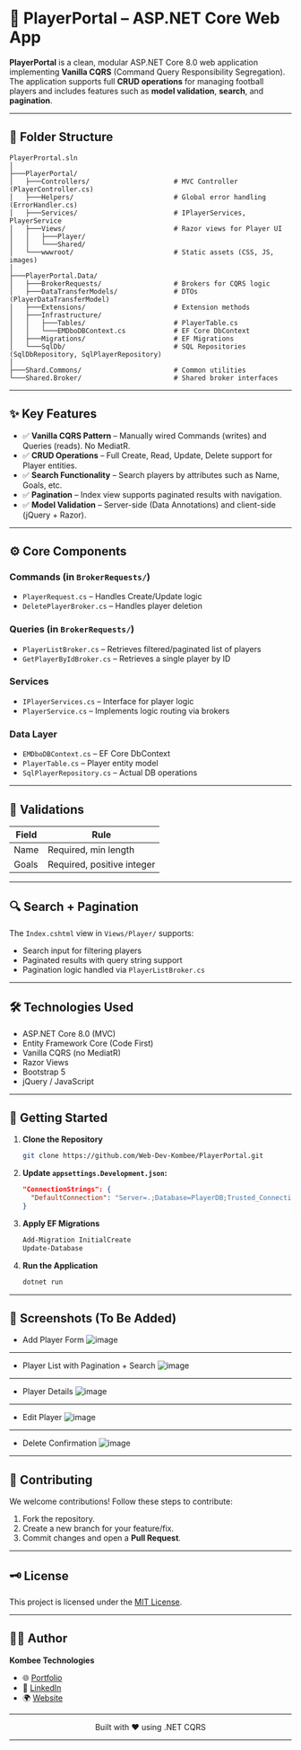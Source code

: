 
# 🧩 PlayerPortal – ASP.NET Core Web App

**PlayerPortal** is a clean, modular ASP.NET Core 8.0 web application implementing **Vanilla CQRS** (Command Query Responsibility Segregation). The application supports full **CRUD operations** for managing football players and includes features such as **model validation**, **search**, and **pagination**.

---

## 📁 Folder Structure

```
PlayerPrortal.sln
│
├───PlayerPortal/                        
│   ├───Controllers/                     # MVC Controller (PlayerController.cs)
│   ├───Helpers/                         # Global error handling (ErrorHandler.cs)
│   ├───Services/                        # IPlayerServices, PlayerService
│   ├───Views/                           # Razor views for Player UI
│   │   ├───Player/
│   │   └───Shared/
│   └───wwwroot/                         # Static assets (CSS, JS, images)
│
├───PlayerPortal.Data/                   
│   ├───BrokerRequests/                  # Brokers for CQRS logic
│   ├───DataTransferModels/              # DTOs (PlayerDataTransferModel)
│   ├───Extensions/                      # Extension methods
│   ├───Infrastructure/                 
│   │   ├───Tables/                      # PlayerTable.cs
│   │   └───EMDboDBContext.cs            # EF Core DbContext
│   ├───Migrations/                      # EF Migrations
│   └───SqlDb/                           # SQL Repositories (SqlDbRepository, SqlPlayerRepository)
│
├───Shard.Commons/                       # Common utilities
└───Shared.Broker/                       # Shared broker interfaces
```

---

## ✨ Key Features

- ✅ **Vanilla CQRS Pattern** – Manually wired Commands (writes) and Queries (reads). No MediatR.
- ✅ **CRUD Operations** – Full Create, Read, Update, Delete support for Player entities.
- ✅ **Search Functionality** – Search players by attributes such as Name, Goals, etc.
- ✅ **Pagination** – Index view supports paginated results with navigation.
- ✅ **Model Validation** – Server-side (Data Annotations) and client-side (jQuery + Razor).

---

## ⚙️ Core Components

### Commands (in `BrokerRequests/`)
- `PlayerRequest.cs` – Handles Create/Update logic
- `DeletePlayerBroker.cs` – Handles player deletion

### Queries (in `BrokerRequests/`)
- `PlayerListBroker.cs` – Retrieves filtered/paginated list of players
- `GetPlayerByIdBroker.cs` – Retrieves a single player by ID

### Services
- `IPlayerServices.cs` – Interface for player logic
- `PlayerService.cs` – Implements logic routing via brokers

### Data Layer
- `EMDboDBContext.cs` – EF Core DbContext
- `PlayerTable.cs` – Player entity model
- `SqlPlayerRepository.cs` – Actual DB operations

---

## 🧪 Validations

| Field | Rule |
|-------|------|
| Name  | Required, min length |
| Goals | Required, positive integer |

---

## 🔍 Search + Pagination

The `Index.cshtml` view in `Views/Player/` supports:
- Search input for filtering players
- Paginated results with query string support
- Pagination logic handled via `PlayerListBroker.cs`

---

## 🛠️ Technologies Used

- ASP.NET Core 8.0 (MVC)
- Entity Framework Core (Code First)
- Vanilla CQRS (no MediatR)
- Razor Views
- Bootstrap 5
- jQuery / JavaScript

---

## 🚀 Getting Started

1. **Clone the Repository**
   ```bash
   git clone https://github.com/Web-Dev-Kombee/PlayerPortal.git
   ```

2. **Update `appsettings.Development.json`:**
   ```json
   "ConnectionStrings": {
     "DefaultConnection": "Server=.;Database=PlayerDB;Trusted_Connection=True;"
   }
   ```

3. **Apply EF Migrations**
   ```bash
   Add-Migration InitialCreate
   Update-Database
   ```

4. **Run the Application**
   ```bash
   dotnet run
   ```

---

## 📸 Screenshots (To Be Added)

- Add Player Form
![image](https://github.com/user-attachments/assets/2cbdce5b-37fd-44ff-8a55-a3c7ae13cba7)

---

- Player List with Pagination + Search
![image](https://github.com/user-attachments/assets/d5508de8-af4c-4c25-b3b1-ba8fe8c08047)

---

- Player Details
![image](https://github.com/user-attachments/assets/4b4c1fe1-eff0-4ada-b3cb-b2622418dd99)

---

- Edit Player
![image](https://github.com/user-attachments/assets/dbe90540-d29c-46b3-9fea-3595b8abdfe2)

---

- Delete Confirmation
![image](https://github.com/user-attachments/assets/e3d87f7f-cf26-4173-a22a-11ae77528d3a)


---

## 🤝 **Contributing**

We welcome contributions! Follow these steps to contribute:

1. Fork the repository.
2. Create a new branch for your feature/fix.
3. Commit changes and open a **Pull Request**.

---
   
## 🗝 License

This project is licensed under the [MIT License](LICENSE).

---
## 👨‍💻 **Author**

**Kombee Technologies**

- 🌐 [Portfolio](https://github.com/kombee-technologies)
- 💼 [LinkedIn](https://in.linkedin.com/company/kombee-global)
- 🌍 [Website](https://www.kombee.com/)

---

<p align="center">
  Built with ❤️ using .NET CQRS
</p>

---
